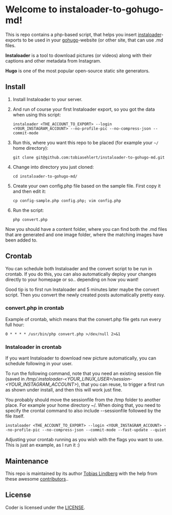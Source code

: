 # Welcome to instaloader-to-gohugo-md!

This is repo contains a php-based script, that helps you insert [instaloader](https://instaloader.github.io/)-exports to be used in your [gohugo](https://gohugo.io/)-website (or other site, that can use .md files.

**Instaloader** is a tool to download pictures (or videos) along with their captions and other metadata from Instagram.

**Hugo** is one of the most popular open-source static site generators.

## Install

 1. Install Instaloader to your server.

 2. And run of course your first Instaloader export, so you got the data when using this script:

    `instaloader <THE_ACCOUNT_TO_EXPORT> --login <YOUR_INSTAGRAM_ACCOUNT> --no-profile-pic --no-compress-json --commit-mode`

 3. Run this, where you want this repo to be placed (for example your `~/` home directory):

    `git clone git@github.com:tobiasehlert/instaloader-to-gohugo-md.git`
 
 4. Change into directory you just cloned:

    `cd instaloader-to-gohugo-md/`
 
 5. Create your own config.php file based on the sample file. First copy it and then edit it:

    `cp config-sample.php config.php; vim config.php`
 
 6. Run the script:

    `php convert.php`

Now you should have a content folder, where you can find both the .md files that are generated and one image folder, where the matching images have been added to.

## Crontab
You can schedule both Instaloader and the convert script to be run in crontab.
If you do this, you can also automatically deploy your changes directly to your homepage or so.. depending on how you want!

Good tip is to first run Instaloader and 5 minutes later maybe the convert script. Then you convert the newly created posts automatically pretty easy.

### convert.php in crontab
Example of crontab, which means that the convert.php file gets run every full hour:

`0 * * * * /usr/bin/php convert.php >/dev/null 2>&1`

### Instaloader in crontab
If you want Instaloader to download new picture automatically, you can schedule following in your user.

To run the following command, note that you need an existing session file (saved in */tmp/.instaloader-<YOUR_LINUX_USER>/session-<YOUR_INSTAGRAM_ACCOUNT>*), that you can reuse, to trigger a first run as shown under install, and then this will work just fine.

You probably should move the sessionfile from the /tmp folder to another place. For example your home directory ~/. When doing that, you need to specify the crontal command to also include --sessionfile followed by the file itself.

`instaloader <THE_ACCOUNT_TO_EXPORT> --login <YOUR_INSTAGRAM_ACCOUNT> --no-profile-pic --no-compress-json --commit-mode --fast-update --quiet`

Adjusting your crontab running as you wish with the flags you want to use. This is just an example, as I run it :)

## Maintenance
This repo is maintained by its author [Tobias Lindberg](https://github.com/tobiasehlert) with the help from these awesome [contributors](https://github.com/tobiasehlert/instaloader-to-gohugo-md/blob/master/CONTRIBUTORS.md)..

## License
Coder is licensed under the [LICENSE](https://github.com/tobiasehlert/instaloader-to-gohugo-md/blob/master/LICENSE).

